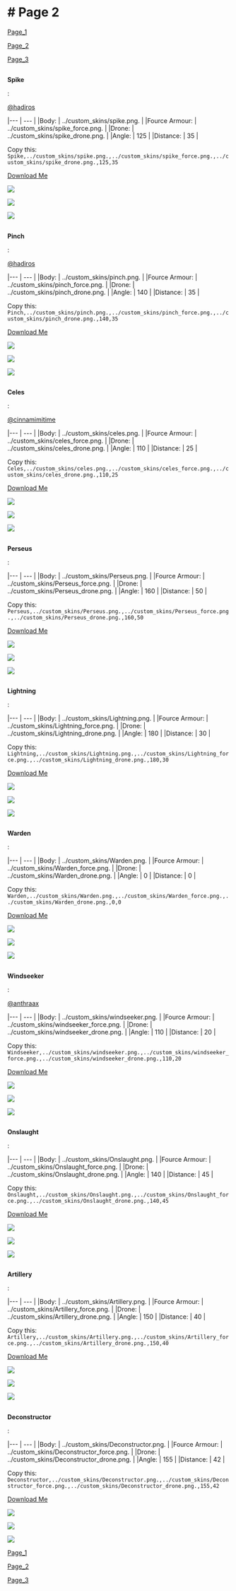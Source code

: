 # # Page 2











[Page_1](./Page_1.md)




















[Page_2](./Page_2.md)




















[Page_3](./Page_3.md)






















## 


**Spike**








: 

[@hadiros](https://discord.com/users/266028842395631629)



























































|--- | --- | 
|Body: | ../custom_skins/spike.png. | 
|Fource Armour: | ../custom_skins/spike_force.png. | 
|Drone: | ../custom_skins/spike_drone.png. | 
|Angle: | 125 | 
|Distance: | 35 | 































































































































































































Copy this: `Spike,../custom_skins/spike.png.,../custom_skins/spike_force.png.,../custom_skins/spike_drone.png.,125,35`

























































































































[Download Me](../assets/zips/Spike.zip)










































![](../custom_skins/../custom_skins/spike.png..)

















































![](../custom_skins/../custom_skins/spike_force.png..)



























































![](../custom_skins/../custom_skins/spike_drone.png..)



























































## 


**Pinch**








: 

[@hadiros](https://discord.com/users/266028842395631629)



























































|--- | --- | 
|Body: | ../custom_skins/pinch.png. | 
|Fource Armour: | ../custom_skins/pinch_force.png. | 
|Drone: | ../custom_skins/pinch_drone.png. | 
|Angle: | 140 | 
|Distance: | 35 | 































































































































































































Copy this: `Pinch,../custom_skins/pinch.png.,../custom_skins/pinch_force.png.,../custom_skins/pinch_drone.png.,140,35`

























































































































[Download Me](../assets/zips/Pinch.zip)










































![](../custom_skins/../custom_skins/pinch.png..)

















































![](../custom_skins/../custom_skins/pinch_force.png..)



























































![](../custom_skins/../custom_skins/pinch_drone.png..)



























































## 


**Celes**








: 

[@cinnamimitime](https://discord.com/users/161502244284530688)

































































|--- | --- | 
|Body: | ../custom_skins/celes.png. | 
|Fource Armour: | ../custom_skins/celes_force.png. | 
|Drone: | ../custom_skins/celes_drone.png. | 
|Angle: | 110 | 
|Distance: | 25 | 































































































































































































Copy this: `Celes,../custom_skins/celes.png.,../custom_skins/celes_force.png.,../custom_skins/celes_drone.png.,110,25`

























































































































[Download Me](../assets/zips/Celes.zip)










































![](../custom_skins/../custom_skins/celes.png..)

















































![](../custom_skins/../custom_skins/celes_force.png..)



























































![](../custom_skins/../custom_skins/celes_drone.png..)



























































## 


**Perseus**










: 





|--- | --- | 
|Body: | ../custom_skins/Perseus.png. | 
|Fource Armour: | ../custom_skins/Perseus_force.png. | 
|Drone: | ../custom_skins/Perseus_drone.png. | 
|Angle: | 160 | 
|Distance: | 50 | 





































































































































































































Copy this: `Perseus,../custom_skins/Perseus.png.,../custom_skins/Perseus_force.png.,../custom_skins/Perseus_drone.png.,160,50`

































































































































[Download Me](../assets/zips/Perseus.zip)












































![](../custom_skins/../custom_skins/Perseus.png..)



















































![](../custom_skins/../custom_skins/Perseus_force.png..)





























































![](../custom_skins/../custom_skins/Perseus_drone.png..)





























































## 


**Lightning**












: 





|--- | --- | 
|Body: | ../custom_skins/Lightning.png. | 
|Fource Armour: | ../custom_skins/Lightning_force.png. | 
|Drone: | ../custom_skins/Lightning_drone.png. | 
|Angle: | 180 | 
|Distance: | 30 | 











































































































































































































Copy this: `Lightning,../custom_skins/Lightning.png.,../custom_skins/Lightning_force.png.,../custom_skins/Lightning_drone.png.,180,30`









































































































































[Download Me](../assets/zips/Lightning.zip)














































![](../custom_skins/../custom_skins/Lightning.png..)





















































![](../custom_skins/../custom_skins/Lightning_force.png..)































































![](../custom_skins/../custom_skins/Lightning_drone.png..)































































## 


**Warden**









: 





|--- | --- | 
|Body: | ../custom_skins/Warden.png. | 
|Fource Armour: | ../custom_skins/Warden_force.png. | 
|Drone: | ../custom_skins/Warden_drone.png. | 
|Angle: | 0 | 
|Distance: | 0 | 































































































































































































Copy this: `Warden,../custom_skins/Warden.png.,../custom_skins/Warden_force.png.,../custom_skins/Warden_drone.png.,0,0`


























































































































[Download Me](../assets/zips/Warden.zip)











































![](../custom_skins/../custom_skins/Warden.png..)


















































![](../custom_skins/../custom_skins/Warden_force.png..)




























































![](../custom_skins/../custom_skins/Warden_drone.png..)




























































## 


**Windseeker**













: 

[@anthraax](https://discord.com/users/211671269882462218)




























































|--- | --- | 
|Body: | ../custom_skins/windseeker.png. | 
|Fource Armour: | ../custom_skins/windseeker_force.png. | 
|Drone: | ../custom_skins/windseeker_drone.png. | 
|Angle: | 110 | 
|Distance: | 20 | 














































































































































































































Copy this: `Windseeker,../custom_skins/windseeker.png.,../custom_skins/windseeker_force.png.,../custom_skins/windseeker_drone.png.,110,20`













































































































































[Download Me](../assets/zips/Windseeker.zip)















































![](../custom_skins/../custom_skins/windseeker.png..)






















































![](../custom_skins/../custom_skins/windseeker_force.png..)
































































![](../custom_skins/../custom_skins/windseeker_drone.png..)
































































## 


**Onslaught**












: 





|--- | --- | 
|Body: | ../custom_skins/Onslaught.png. | 
|Fource Armour: | ../custom_skins/Onslaught_force.png. | 
|Drone: | ../custom_skins/Onslaught_drone.png. | 
|Angle: | 140 | 
|Distance: | 45 | 











































































































































































































Copy this: `Onslaught,../custom_skins/Onslaught.png.,../custom_skins/Onslaught_force.png.,../custom_skins/Onslaught_drone.png.,140,45`









































































































































[Download Me](../assets/zips/Onslaught.zip)














































![](../custom_skins/../custom_skins/Onslaught.png..)





















































![](../custom_skins/../custom_skins/Onslaught_force.png..)































































![](../custom_skins/../custom_skins/Onslaught_drone.png..)































































## 


**Artillery**












: 





|--- | --- | 
|Body: | ../custom_skins/Artillery.png. | 
|Fource Armour: | ../custom_skins/Artillery_force.png. | 
|Drone: | ../custom_skins/Artillery_drone.png. | 
|Angle: | 150 | 
|Distance: | 40 | 











































































































































































































Copy this: `Artillery,../custom_skins/Artillery.png.,../custom_skins/Artillery_force.png.,../custom_skins/Artillery_drone.png.,150,40`









































































































































[Download Me](../assets/zips/Artillery.zip)














































![](../custom_skins/../custom_skins/Artillery.png..)





















































![](../custom_skins/../custom_skins/Artillery_force.png..)































































![](../custom_skins/../custom_skins/Artillery_drone.png..)































































## 


**Deconstructor**
















: 





|--- | --- | 
|Body: | ../custom_skins/Deconstructor.png. | 
|Fource Armour: | ../custom_skins/Deconstructor_force.png. | 
|Drone: | ../custom_skins/Deconstructor_drone.png. | 
|Angle: | 155 | 
|Distance: | 42 | 























































































































































































































Copy this: `Deconstructor,../custom_skins/Deconstructor.png.,../custom_skins/Deconstructor_force.png.,../custom_skins/Deconstructor_drone.png.,155,42`

























































































































































[Download Me](../assets/zips/Deconstructor.zip)


















































![](../custom_skins/../custom_skins/Deconstructor.png..)

























































![](../custom_skins/../custom_skins/Deconstructor_force.png..)



































































![](../custom_skins/../custom_skins/Deconstructor_drone.png..)

































































[Page_1](./Page_1.md)




















[Page_2](./Page_2.md)




















[Page_3](./Page_3.md)